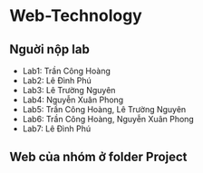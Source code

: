 # Web-Technology
## Nguời nộp lab
- Lab1: Trần Công Hoàng
- Lab2: Lê Đình Phú
- Lab3: Lê Trường Nguyên
- Lab4: Nguyễn Xuân Phong
- Lab5: Trần Công Hoàng, Lê Trường Nguyên
- Lab6: Trần Công Hoàng, Nguyễn Xuân Phong 
- Lab7: Lê Đình Phú

## Web của nhóm ở folder Project
